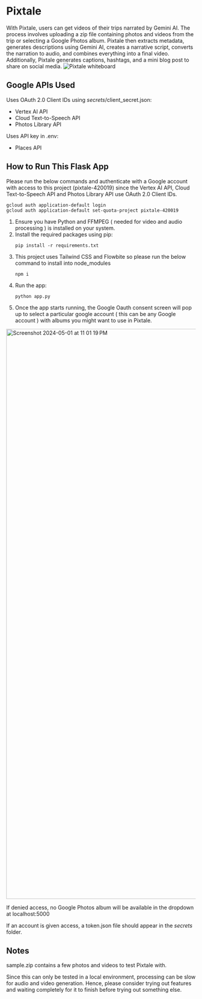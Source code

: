 # Pixtale

With Pixtale, users can get videos of their trips narrated by Gemini AI. The process involves uploading a zip file containing photos and videos from the trip or selecting a Google Photos album. Pixtale then extracts metadata, generates descriptions using Gemini AI, creates a narrative script, converts the narration to audio, and combines everything into a final video. Additionally, Pixtale generates captions, hashtags, and a mini blog post to share on social media.
![Pixtale whiteboard](https://github.com/user-attachments/assets/a11f578b-9f82-4ebe-b851-6d977d1cb481)

## Google APIs Used

Uses OAuth 2.0 Client IDs using _secrets_/client_secret.json:

- Vertex AI API
- Cloud Text-to-Speech API
- Photos Library API

Uses API key in .env:

- Places API

## How to Run This Flask App

Please run the below commands and authenticate with a Google account with access to this project (pixtale-420019) since the Vertex AI API, Cloud Text-to-Speech API and Photos Library API use OAuth 2.0 Client IDs.
```
gcloud auth application-default login
gcloud auth application-default set-quota-project pixtale-420019
```
1. Ensure you have Python and FFMPEG ( needed for video and audio processing ) is installed on your system.
2. Install the required packages using pip:
   ```
   pip install -r requirements.txt
   ```
3. This project uses Tailwind CSS and Flowbite so please run the below command to install into node_modules
   ```
   npm i
   ```
3. Run the app:
   ```
   python app.py
   ```
4. Once the app starts running, the Google Oauth consent screen will pop up to select a particular google account ( this can be any Google account ) with albums you might want to use in Pixtale.
<img width="1512" alt="Screenshot 2024-05-01 at 11 01 19 PM" src="https://github.com/sam9111/pixtale/assets/60708693/daedf0bb-4455-4506-84c5-f76288301a08">

 If denied access, no Google Photos album will be available in the dropdown at localhost:5000
 
 If an account is given access, a token.json file should appear in the _secrets_ folder.

## Notes

sample.zip contains a few photos and videos to test Pixtale with.

Since this can only be tested in a local environment, processing can be slow for audio and video generation. Hence, please consider trying out features and waiting completely for it to finish before trying out something else.

